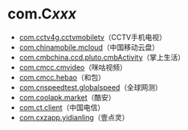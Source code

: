 # com.C*xxx*

- [com.cctv4g.cctvmobiletv](./com.cctv4g.cctvmobiletv/readme.md)（CCTV手机电视）
- [com.chinamobile.mcloud](./com.chinamobile.mcloud/readme.md)（中国移动云盘）
- [com.cmbchina.ccd.pluto.cmbActivity](./com.cmbchina.ccd.pluto.cmbActivity/readme.md)（掌上生活）
- [com.cmcc.cmvideo](./com.cmcc.cmvideo/readme.md)（咪咕视频）
- [com.cmcc.hebao](./com.cmcc.hebao/readme.md)（和包）
- [com.cnspeedtest.globalspeed](./com.cnspeedtest.globalspeed/readme.md)（全球网测）
- [com.coolapk.market](./com.coolapk.market/readme.md)（酷安）
- [com.ct.client](./com.ct.client/readme.md)（中国电信）
- [com.cxzapp.yidianling](./com.cxzapp.yidianling/readme.md)（壹点灵）